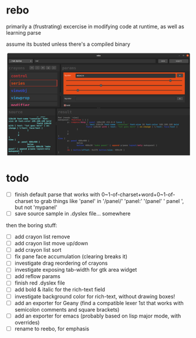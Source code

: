 # rebo
primarily a (frustrating) excercise in modifying code at runtime, as well as learning parse

assume its busted unless there's a compiled binary

![screenie](210407b_rebo_screenie.png)

# todo
- [ ] finish default parse that works with 0\~1-of-charset+word+0\~1-of-charset to grab things like 'panel' in '/panel/' 'panel:' '(panel' ' panel ', but not 'mypanel'
- [ ] save source sample in .dyslex file... somewhere

then the boring stuff:
- [ ] add crayon list remove
- [ ] add crayon list move up/down
- [ ] add crayon list sort
- [ ] fix pane face accumulation (clearing breaks it)
- [ ] investigate drag reordering of crayons
- [ ] investigate exposing tab-width for gtk area widget
- [ ] add reflow params
- [ ] finish red .dyslex file
- [ ] add bold & italic for the rich-text field
- [ ] investigate background color for rich-text, without drawing boxes!
- [ ] add an exporter for Geany (find a compatible lexer 1st that works with semicolon comments and square brackets)
- [ ] add an exporter for emacs (probably based on lisp major mode, with overrides)
- [ ] rename to reebo, for emphasis
